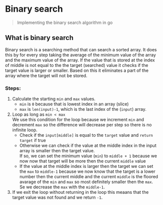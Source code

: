# Binary search
> Implementing the binary search algorithm in go 

## What is binary search

Binary search is a searching method that can search a sorted array.
It does this by for every step taking the average of the minimum value of the array and the maximum value of the array. 
If the value that is stored at the index of middle is not equal to the the target (searched) value it checks if the target value is larger or smaller.
Based on this it eliminates a part of the array where the target will not be stored. 

### Steps:
1. Calculate the starting `min` and `max` values. 
     * `min` is `0` because that is lowest index in an array (slice)
     * `max` is `len(input)-1`, which is the last index of the (`input`) array.
2. Loop as long as `min < max`  
   We use this condition for the loop because we increment `min` and decrement `max` so the difference will decrease per step so there is no infinite loop.  
     * Check if the `input[middle]` is equal to the `target` value and `return target` if true
     * Otherwise we can check if the value at the middle index in the input array is smaller then the target value.  
      If so, we can set the minimum value (`min`) to `middle + 1` because we now now that target will be more then the current `middle` value
     * If the value at the middle index is larger then the target we can set the `max` to `middle-1` because we now know that the target is a lower number then the current middle and the current `middle` is the floored avarage of the `min` and `max` so most definitely smaller then the `max`. Se we decrease the `max` with the `middle-1`.
  3. If we exit the loop without returning in the loop this meaans that the target value was not found and we return `-1`.